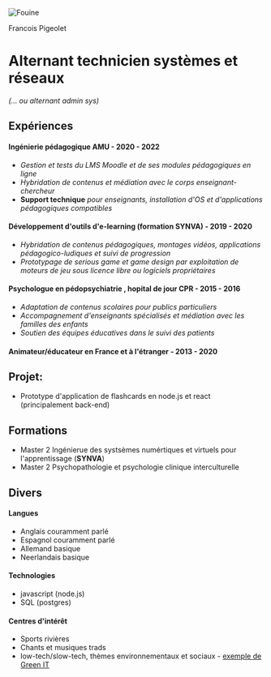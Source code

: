 
![Fouine](https://images.prismic.io/lesderatiseurs/b5ee950d-b9cf-4af3-8221-3d22e99bc73a_comment-eloigner-fouines-naturellement-7739.jpg)

Francois Pigeolet

# Alternant technicien systèmes et réseaux
*(... ou alternant admin sys)*

## Expériences

#### Ingénierie pédagogique **AMU** - 2020 - 2022

* *Gestion et tests du LMS Moodle et de ses modules pédagogiques en ligne*
* *Hybridation de contenus et médiation avec le corps enseignant-chercheur*
* **Support technique** *pour enseignants, installation d'OS et d'applications pédagogiques compatibles*

#### Développement d'outils d'e-learning (formation **SYNVA**) - 2019 - 2020

* *Hybridation de contenus pédagogiques, montages vidéos, applications pédagogico-ludiques et suivi de progression*
* *Prototypage de serious game et game design par exploitation de moteurs de jeu sous licence libre ou logiciels propriétaires*

#### Psychologue en pédopsychiatrie , hopital de jour **CPR** - 2015 - 2016

* *Adaptation de contenus scolaires pour publics particuliers*
* *Accompagnement d'enseignants spécialisés et médiation avec les familles des enfants*
* *Soutien des équipes éducatives dans le suivi des patients*

#### Animateur/éducateur en France et à l'étranger - 2013 - 2020

## Projet: 

* Prototype d'application de flashcards en node.js et react (principalement back-end)

## Formations

* Master 2 Ingénierue des systsèmes numértiques et virtuels pour l'apprentissage (**SYNVA**)
* Master 2 Psychopathologie et psychologie clinique interculturelle

## Divers

#### Langues

- Anglais couramment parlé
- Espagnol couramment parlé
- Allemand basique
- Neerlandais basique


#### Technologies

- javascript (node.js)
- SQL (postgres)

#### Centres d'intérêt

- Sports rivières
- Chants et musiques trads
- low-tech/slow-tech, thèmes environnementaux et sociaux - [exemple de Green IT](https://www.greenit.fr/)

